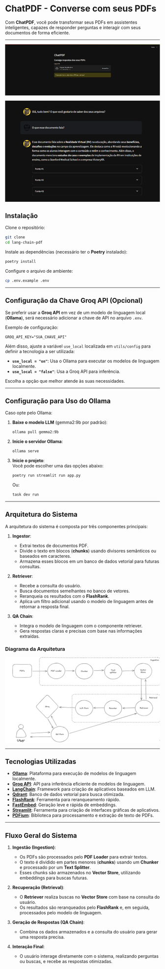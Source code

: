 # ChatPDF - Converse com seus PDFs  

Com **ChatPDF**, você pode transformar seus PDFs em assistentes inteligentes, capazes de responder perguntas e interagir com seus documentos de forma eficiente.  

---

![image](.github/image.png)


![chat](.github/chat.png)


## Instalação  

Clone o repositório:  

```bash
git clone 
cd lang-chain-pdf
```  

Instale as dependências (necessário ter o **Poetry** instalado):  

```bash
poetry install
```  

Configure o arquivo de ambiente:  

```bash
cp .env.example .env
```  

---

## Configuração da Chave Groq API (Opcional)  

Se preferir usar a **Groq API** em vez de um modelo de linguagem local (**Ollama**), será necessário adicionar a chave de API no arquivo `.env`.  

Exemplo de configuração:  

```env
GROQ_API_KEY="SUA_CHAVE_API"
```  

Além disso, ajuste a variável `use_local` localizada em `utils/config` para definir a tecnologia a ser utilizada:  

- **`use_local = "on"`**: Usa o Ollama para executar os modelos de linguagem localmente.  
- **`use_local = "false"`**: Usa a Groq API para inferência.  

Escolha a opção que melhor atende às suas necessidades.  

---

## Configuração para Uso do Ollama  

Caso opte pelo Ollama:  

1. **Baixe o modelo LLM** (gemma2:9b por padrão):  

   ```bash
   ollama pull gemma2:9b
   ```  

2. **Inicie o servidor Ollama**:  

   ```bash
   ollama serve
   ```  

3. **Inicie o projeto**:  
   Você pode escolher uma das opções abaixo:  

   ```bash
   poetry run streamlit run app.py
   ```  

   Ou:  

   ```bash
   task dev run
   ```  

---

## Arquitetura do Sistema  

A arquitetura do sistema é composta por três componentes principais:  

1. **Ingestor**:  
   - Extrai textos de documentos PDF.  
   - Divide o texto em blocos (**chunks**) usando divisores semânticos ou baseados em caracteres.  
   - Armazena esses blocos em um banco de dados vetorial para futuras consultas.  

2. **Retriever**:  
   - Recebe a consulta do usuário.  
   - Busca documentos semelhantes no banco de vetores.  
   - Reranqueia os resultados com o **FlashRank**.  
   - Aplica um filtro adicional usando o modelo de linguagem antes de retornar a resposta final.  

3. **QA Chain**:  
   - Integra o modelo de linguagem com o componente retriever.  
   - Gera respostas claras e precisas com base nas informações extraídas.  

### Diagrama da Arquitetura  

![Diagrama da Arquitetura](.github/arquitetura.png)  

---

## Tecnologias Utilizadas  

- **[Ollama](https://ollama.com/)**: Plataforma para execução de modelos de linguagem localmente.  
- **[Groq API](https://groq.com/)**: API para inferência eficiente de modelos de linguagem.  
- **[LangChain](https://www.langchain.com/)**: Framework para criação de aplicativos baseados em LLM.  
- **[Qdrant](https://qdrant.tech/)**: Banco de dados vetorial para busca otimizada.  
- **[FlashRank](https://github.com/PrithivirajDamodaran/FlashRank)**: Ferramenta para reranqueamento rápido.  
- **[FastEmbed](https://qdrant.github.io/fastembed/)**: Geração leve e rápida de embeddings.  
- **[Streamlit](https://streamlit.io/)**: Ferramenta para criação de interfaces gráficas de aplicativos.  
- **[PDFium](https://pdfium.googlesource.com/pdfium/)**: Biblioteca para processamento e extração de texto de PDFs.  

---

## Fluxo Geral do Sistema  

1. **Ingestão (Ingestion)**:  
   - Os PDFs são processados pelo **PDF Loader** para extrair textos.  
   - O texto é dividido em partes menores (**chunks**) usando um **Chunker** e processado por um **Text Splitter**.  
   - Esses chunks são armazenados no **Vector Store**, utilizando embeddings para buscas futuras.  

2. **Recuperação (Retrieval)**:  
   - O **Retriever** realiza buscas no **Vector Store** com base na consulta do usuário.  
   - Os resultados são reranqueados pelo **FlashRank** e, em seguida, processados pelo modelo de linguagem.  

3. **Geração de Respostas (QA Chain)**:  
   - Combina os dados armazenados e a consulta do usuário para gerar uma resposta precisa.  

4. **Interação Final**:  
   - O usuário interage diretamente com o sistema, realizando perguntas ou buscas, e recebe as respostas otimizadas.  
